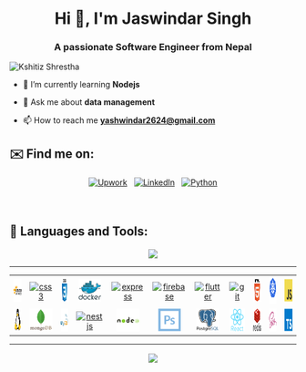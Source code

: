 <h1 align="center">Hi 👋, I'm Jaswindar Singh</h1>
<h3 align="center">A passionate Software Engineer from Nepal</h3>

<p align="left"> <img src="https://komarev.com/ghpvc/?username=jaswinda&label=Profile%20views&color=0e75b6&style=flat" alt="Kshitiz Shrestha" /> </p>

- 🌱 I’m currently learning **Nodejs**

- 💬 Ask me about **data management**

- 📫 How to reach me **yashwindar2624@gmail.com**

## ✉️ Find me on:


<p align="center">
 <a href="https://www.upwork.com/freelancers/~01656f52fbf4ce6741" target="_blank" rel="noopener noreferrer"> <img src="https://upload.wikimedia.org/wikipedia/commons/f/f4/Upwork_Logo.svg" alt="Upwork" height="40" style="vertical-align:top; margin:4px"></a>
 <a href="https://www.linkedin.com/in/jaswindar/" target="_blank" rel="noopener noreferrer"> <img src="https://upload.wikimedia.org/wikipedia/commons/0/01/LinkedIn_Logo.svg" alt="LinkedIn" height="40" style="vertical-align:top; margin:4px"></a>
 <a href="mailto:yashwidar2624@gmail.com"> <img src="https://upload.wikimedia.org/wikipedia/commons/7/7e/Gmail_icon_%282020%29.svg" alt="Python" height="40" style="vertical-align:top; margin:4px"></a>
</p>

<br />

## 🧰 Languages and Tools:
<div align="center">
    <img align="center" src="https://github-readme-stats.vercel.app/api/top-langs/?username=jaswinda&layout=compact" />
 </div>
 <hr>
<table style="margin: auto;">
    <tr>
        <td align="center" width="96">
            <a href="https://aws.amazon.com" target="_blank" rel="noreferrer"> <img
                    src="https://raw.githubusercontent.com/devicons/devicon/master/icons/amazonwebservices/amazonwebservices-original-wordmark.svg"
                    alt="aws" width="40" height="40" /> </a>
        </td>
        <td align="center" width="96">
            <a href="https://laravel.com" target="_blank" rel="noreferrer"> <img
                    src="https://upload.wikimedia.org/wikipedia/commons/9/9a/Laravel.svg"
                    alt="css3" width="40" height="40" /> </a>
        </td>
        <td align="center" width="96">
            <a href="https://www.w3schools.com/css/" target="_blank" rel="noreferrer"> <img
                    src="https://raw.githubusercontent.com/devicons/devicon/master/icons/css3/css3-original-wordmark.svg"
                    alt="css3" width="40" height="40" /> </a>
        </td>
        <td align="center" width="96">
            <a href="https://www.docker.com/" target="_blank" rel="noreferrer"> <img
                    src="https://raw.githubusercontent.com/devicons/devicon/master/icons/docker/docker-original-wordmark.svg"
                    alt="docker" width="40" height="40" /> </a>
        </td>
        <td align="center" width="96">
            <a href="https://www.adobe.com/products/xd.html" target="_blank" rel="noreferrer"> <img
                    src="https://upload.wikimedia.org/wikipedia/commons/d/dc/Adobe_Experience_Design_logo.svg"
                    alt="express" width="40" height="40" /> </a>
        </td>
        <td align="center" width="96">
            <a href="https://firebase.google.com/" target="_blank" rel="noreferrer"> <img
                    src="https://www.vectorlogo.zone/logos/firebase/firebase-icon.svg" alt="firebase" width="40"
                    height="40" /> </a>
        </td>
        <td align="center" width="96">
            <a href="https://flutter.dev" target="_blank" rel="noreferrer"> <img
                src="https://www.vectorlogo.zone/logos/flutterio/flutterio-icon.svg" alt="flutter" width="40" height="40" />
        </a> 
        </td>
        <td align="center" width="96">
            <a href="https://git-scm.com/" target="_blank" rel="noreferrer"> <img
                src="https://www.vectorlogo.zone/logos/git-scm/git-scm-icon.svg" alt="git" width="40" height="40" /> </a> 
        </td>
        <td align="center" width="96">
            <a href="https://www.w3.org/html/" target="_blank" rel="noreferrer"> <img
                src="https://raw.githubusercontent.com/devicons/devicon/master/icons/html5/html5-original-wordmark.svg"
                alt="html5" width="40" height="40" /> </a>
        </td>
        <td align="center" width="96">
            <a href="#macropower-tech">
                <img src="https://raw.githubusercontent.com/cncf/artwork/master/projects/kubernetes/icon/color/kubernetes-icon-color.svg"
                    width="48" height="48" alt="Kubernetes" />
            </a>
        </td>
        <td align="center" width="96">
            <a href="https://developer.mozilla.org/en-US/docs/Web/JavaScript"
            target="_blank" rel="noreferrer"> <img
                src="https://raw.githubusercontent.com/devicons/devicon/master/icons/javascript/javascript-original.svg"
                alt="javascript" width="40" height="40" /> </a> 
        </td>
    </tr>
    <tr>
        <td align="center" width="96">
            <a href="https://www.linux.org/" target="_blank"
        rel="noreferrer"> <img
            src="https://raw.githubusercontent.com/devicons/devicon/master/icons/linux/linux-original.svg" alt="linux"
            width="40" height="40" /> </a>
        </td>
        <td align="center" width="96">
            <a href="https://www.mongodb.com/" target="_blank" rel="noreferrer"> <img
                src="https://raw.githubusercontent.com/devicons/devicon/master/icons/mongodb/mongodb-original-wordmark.svg"
                alt="mongodb" width="40" height="40" /> </a>
        </td>
        <td align="center" width="96">
            <a href="https://www.mysql.com/" target="_blank"
            rel="noreferrer"> <img
                src="https://raw.githubusercontent.com/devicons/devicon/master/icons/mysql/mysql-original-wordmark.svg"
                alt="mysql" width="40" height="40" /> </a>
        </td>
        <td align="center" width="96">
            <a href="https://www.figma.com/" target="_blank" rel="noreferrer">
                <img src="https://upload.wikimedia.org/wikipedia/commons/3/33/Figma-logo.svg" alt="nestjs"
                    width="40" height="40" /> </a>
        </td>
        <td align="center" width="96">
            <a href="https://nodejs.org" target="_blank" rel="noreferrer"> <img
                src="https://raw.githubusercontent.com/devicons/devicon/master/icons/nodejs/nodejs-original-wordmark.svg"
                alt="nodejs" width="40" height="40" /> </a> 
        </td>
        <td align="center" width="96">
            <a href="https://www.photoshop.com/en" target="_blank"
            rel="noreferrer"> <img
                src="https://raw.githubusercontent.com/devicons/devicon/master/icons/photoshop/photoshop-line.svg"
                alt="photoshop" width="40" height="40" /> </a>
        </td>
        <td align="center" width="96">
            <a href="https://www.postgresql.org" target="_blank"
        rel="noreferrer"> <img
            src="https://raw.githubusercontent.com/devicons/devicon/master/icons/postgresql/postgresql-original-wordmark.svg"
            alt="postgresql" width="40" height="40" /> </a>
        </td>
        <td align="center" width="96">
            <a href="https://reactjs.org/" target="_blank"
            rel="noreferrer"> <img
                src="https://raw.githubusercontent.com/devicons/devicon/master/icons/react/react-original-wordmark.svg"
                alt="react" width="40" height="40" /> </a>
        </td>
        <td align="center" width="96">
            <a href="https://redis.io" target="_blank" rel="noreferrer"> <img
                src="https://raw.githubusercontent.com/devicons/devicon/master/icons/redis/redis-original-wordmark.svg"
                alt="redis" width="40" height="40" /> </a> 
        </td>
        <td align="center" width="96">
            <a href="https://sass-lang.com" target="_blank" rel="noreferrer">
                <img src="https://raw.githubusercontent.com/devicons/devicon/master/icons/sass/sass-original.svg" alt="sass"
                    width="40" height="40" /> </a> 
        </td>
        <td align="center" width="96">
            <a href="https://www.typescriptlang.org/" target="_blank" rel="noreferrer">
                <img src="https://raw.githubusercontent.com/devicons/devicon/master/icons/typescript/typescript-original.svg"
                    alt="typescript" width="40" height="40" /> </a>
        </td>
    </tr>
</table>
<hr>
<div align="center">
    <img align="center" src="https://github-readme-stats.vercel.app/api?username=jaswinda&show_icons=true&theme=radical" />
</div>
